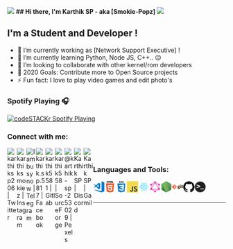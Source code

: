 <img src="https://emojis.slackmojis.com/emojis/images/1531849430/4246/blob-sunglasses.gif?1531849430" width="30"/> <b> ## Hi there, I'm Karthik SP - aka [Smokie-Popz] </b> <img src="https://emojis.slackmojis.com/emojis/images/1531849430/4246/blob-sunglasses.gif?1531849430" width="30"/>


## I'm a Student and Developer !

- 🔭 I’m currently working as [Network Support Executive] !
- 🌱 I’m currently learning Python, Node JS, C++.. 😉
- 👯 I’m looking to collaborate with other kernel/rom developers
- 🥅 2020 Goals: Contribute more to Open Source projects
- ⚡ Fun fact: I love to play video games and edit photo's

### Spotify Playing 🎧
[<img src="https://now-playing-codestackr.vercel.app/api/spotify-playing" alt="codeSTACKr Spotify Playing" width="350" />](https://open.spotify.com/playlist/1TLtqSVyiUE5hReeSB8mua)

### Connect with me:

[<img align="left" alt="karthiksp206 | Twitter" width="22px" src="https://cdn.jsdelivr.net/npm/simple-icons@v3/icons/twitter.svg" />][twitter]
[<img align="left" alt="karthiksmokiez | Instagram" width="22px" src="https://cdn.jsdelivr.net/npm/simple-icons@v3/icons/instagram.svg" />][instagram]
[<img align="left" alt="Iambusynow | Telegram" width="22px" src="https://cdn.jsdelivr.net/npm/simple-icons@v3/icons/telegram.svg" />][telegram]
[<img align="left" alt="karthik.sp.5817 | Facebook" width="22px" src="https://cdn.jsdelivr.net/npm/simple-icons@v3/icons/facebook.svg" />][facebook]
[<img align="left" alt="karthik5581 | Gitlab" width="22px" src="https://cdn.jsdelivr.net/npm/simple-icons@v3/icons/gitlab.svg" />][gitlab]
[<img align="left" alt="karthik558 | SourceForge" width="22px" src="https://cdn.jsdelivr.net/npm/simple-icons@v3/icons/sourceforge.svg" />][sourceforge]
[<img align="left" alt="@karthik-sp-253029 | Pexels" width="22px" src="https://cdn.jsdelivr.net/npm/simple-icons@v3/icons/pexels.svg" />][pexels]
[<img align="left" alt="Karthik SP | Discord" width="22px" src="https://cdn.jsdelivr.net/npm/simple-icons@v3/icons/discord.svg" />][discord]
[<img align="left" alt="Karthik SP | Gamil" width="22px" src="https://cdn.jsdelivr.net/npm/simple-icons@v3/icons/gmail.svg" />][gmail]
<br />

### Languages and Tools:

[<img align="left" alt="Visual Studio Code" width="26px" src="https://raw.githubusercontent.com/github/explore/80688e429a7d4ef2fca1e82350fe8e3517d3494d/topics/visual-studio-code/visual-studio-code.png" />][webdevplaylist]
[<img align="left" alt="HTML5" width="26px" src="https://raw.githubusercontent.com/github/explore/80688e429a7d4ef2fca1e82350fe8e3517d3494d/topics/html/html.png" />][webdevplaylist]
[<img align="left" alt="CSS3" width="26px" src="https://raw.githubusercontent.com/github/explore/80688e429a7d4ef2fca1e82350fe8e3517d3494d/topics/css/css.png" />][cssplaylist]
[<img align="left" alt="JavaScript" width="26px" src="https://raw.githubusercontent.com/github/explore/80688e429a7d4ef2fca1e82350fe8e3517d3494d/topics/javascript/javascript.png" />][jsplaylist]
[<img align="left" alt="React" width="26px" src="https://raw.githubusercontent.com/github/explore/80688e429a7d4ef2fca1e82350fe8e3517d3494d/topics/react/react.png" />][reactplaylist]
[<img align="left" alt="GraphQL" width="26px" src="https://raw.githubusercontent.com/github/explore/80688e429a7d4ef2fca1e82350fe8e3517d3494d/topics/graphql/graphql.png" />][webdevplaylist]
[<img align="left" alt="Node.js" width="26px" src="https://raw.githubusercontent.com/github/explore/80688e429a7d4ef2fca1e82350fe8e3517d3494d/topics/nodejs/nodejs.png" />][webdevplaylist]
[<img align="left" alt="Git" width="26px" src="https://raw.githubusercontent.com/github/explore/80688e429a7d4ef2fca1e82350fe8e3517d3494d/topics/git/git.png" />][webdevplaylist]
[<img align="left" alt="GitHub" width="26px" src="https://raw.githubusercontent.com/github/explore/78df643247d429f6cc873026c0622819ad797942/topics/github/github.png" />][webdevplaylist]
[<img align="left" alt="Terminal" width="26px" src="https://raw.githubusercontent.com/github/explore/80688e429a7d4ef2fca1e82350fe8e3517d3494d/topics/terminal/terminal.png" />][webdevplaylist]

<br />
<br />

---

[twitter]: https://twitter.com/karthiksp206
[instagram]: https://instagram.com/karthiksmokiez
[telegram]: https://t.me/iambusynow
[facebook]: https://www.facebook.com/karthik.sp.5817
[gitlab]: https://gitlab.com/karthik5581
[sourceforge]: https://sourceforge.net/u/karthik558
[pexels]: https://www.pexels.com/@karthik-sp-253029
[discord]: https://discord.com/channels/@Karthik-SP
[gmail]: https://mail.google.com/mail/u/0/#inbox.com/channels/karthik.lal558@gmail.com
[gmail]: https://mail.google.com/mail/u/0/#inbox.com/channels/karthiksp206@gmail.com
[gmail]: https://mail.google.com/mail/u/0/#inbox.com/channels/karthik.lal5588@gmail.com
[webdevplaylist]: https://www.youtube.com/playlist?list=PLkwxH9e_vrAJ0WbEsFA9W3I1W-g_BTsbt
[jsplaylist]: https://www.youtube.com/playlist?list=PLkwxH9e_vrALRJKu7wfXby3MKeflhTu6B
[cssplaylist]: https://www.youtube.com/playlist?list=PLkwxH9e_vrALSdvZuEh6gqQdmDoDIoqz4
[reactplaylist]: https://www.youtube.com/playlist?list=PLkwxH9e_vrAK4TdffpxKY3QGyHCpxFcQ0
